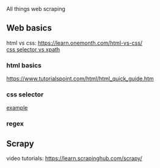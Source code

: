All things web scraping 

## Web basics
html vs css: https://learn.onemonth.com/html-vs-css/ \
[css selector vs xpath](https://www.quora.com/Why-do-we-have-both-CSS-and-XPath-locators-in-selenium-Why-not-only-one-of-them-What-is-the-purpose-of-keeping-two-which-are-almost-similar-What-is-the-unique-feature-about-each) 

### html basics
https://www.tutorialspoint.com/html/html_quick_guide.htm

### css selector
[example](https://www.w3schools.com/cssref/trysel.asp)

### regex


## Scrapy
video tutorials: https://learn.scrapinghub.com/scrapy/

